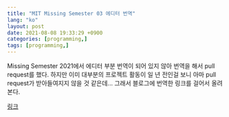 ```yaml
---
title: "MIT Missing Semester 03 에디터 번역"
lang: "ko"
layout: post
date: 2021-08-08 19:33:29 +0900
categories: [programming,]
tags: [programming,]
---
```


Missing Semester 2021에서 에디터 부분 번역이 되어 있지 않아 번역을 해서 pull request를 했다. 하지만 이미 대부분의 프로젝트 활동이 일 년 전인걸 보니 아마 pull request가 받아들여지지 않을 것 같은데... 그래서 블로그에 번역한 링크를 걸어서 올려본다.

[링크](https://github.com/Typiespectre/missing-semester-kr.github.io/blob/master/_2020/editors.md)